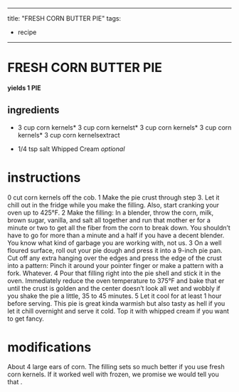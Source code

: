 

	
---
title: "FRESH CORN BUTTER PIE"
tags:
  - recipe
---
# FRESH CORN BUTTER PIE
#### yields 1 PIE
## ingredients
* 3 cup corn kernels* 3 cup corn kernelst* 3 cup corn kernels* 3 cup corn kernels* 3 cup corn kernelsextract

* 1/4 tsp salt
Whipped Cream *optional*

# instructions
0 cut corn kernels off the cob.
1 Make the pie crust through step 3. Let it chill out in the fridge while you make the filling. Also, start cranking your oven up to 425°F.
2 Make the filling: In a blender, throw the corn, milk, brown sugar, vanilla, and salt all together and run that mother er for a minute or two to get all the fiber from the corn to break down. You shouldn’t have to go for more than a minute and a half if you have a decent blender. You know what kind of garbage    you are working with, not us.
3 On a well floured surface, roll out your pie dough and press it into a 9-inch pie pan. Cut off any extra hanging over the edges and press the edge of the crust into a pattern: Pinch it around your pointer finger or make a pattern with a fork. Whatever.
4 Pour that filling right into the pie shell and stick it in the oven. Immediately reduce the oven temperature to 375°F and bake that  er until the crust is golden and the center doesn’t look all wet and wobbly if you shake the pie a little, 35 to 45 minutes.
5 Let it cool for at least 1 hour before serving. This pie is great kinda warmish but also tasty as hell if you let it chill overnight and serve it cold. Top it with whipped cream if you want to get fancy.

# modifications

About 4 large ears of corn. The filling sets so much better if you use fresh corn kernels. If it worked well with frozen, we promise we would tell you that   .
	
